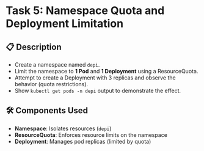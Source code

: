 # Task 5: Namespace Quota and Deployment Limitation

## 📋 Description
- Create a namespace named `depi`.
- Limit the namespace to **1 Pod** and **1 Deployment** using a ResourceQuota.
- Attempt to create a Deployment with 3 replicas and observe the behavior (quota restrictions).
- Show `kubectl get pods -n depi` output to demonstrate the effect.

## 🛠️ Components Used
- **Namespace**: Isolates resources (`depi`)
- **ResourceQuota**: Enforces resource limits on the namespace
- **Deployment**: Manages pod replicas (limited by quota)
